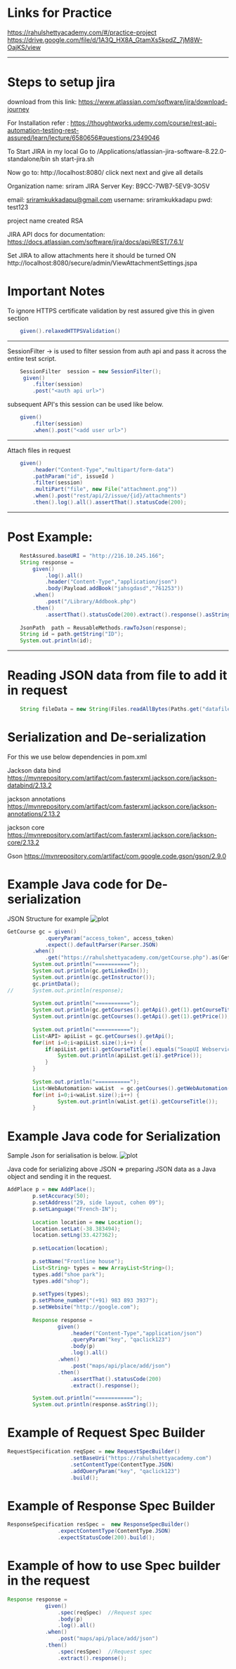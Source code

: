 # Links for Practice

<a href="https://rahulshettyacademy.com/#/practice-project"> https://rahulshettyacademy.com/#/practice-project</a>
<br>
<a href="https://drive.google.com/file/d/1A3Q_HX8A_GtamXs5kpdZ_7jM8W-OajKS/view">https://drive.google.com/file/d/1A3Q_HX8A_GtamXs5kpdZ_7jM8W-OajKS/view </a>

------------------------------------------------------------------------------------
# Steps to setup jira

download from this link:
https://www.atlassian.com/software/jira/download-journey

For Installation refer : https://thoughtworks.udemy.com/course/rest-api-automation-testing-rest-assured/learn/lecture/6580656#questions/2349046

To Start JIRA in my local
Go to /Applications/atlassian-jira-software-8.22.0-standalone/bin
sh start-jira.sh

Now go to: http://localhost:8080/ 
click next next and give all details

Organization name: sriram
JIRA Server Key:
B9CC-7WB7-5EV9-3O5V

email: sriramkukkadapu@gmail.com
username: sriramkukkadapu
pwd: test123

project name created 
RSA

JIRA API docs for documentation:
https://docs.atlassian.com/software/jira/docs/api/REST/7.6.1/

Set JIRA to allow attachments  here it should be turned ON
http://localhost:8080/secure/admin/ViewAttachmentSettings.jspa

# Important Notes


To ignore HTTPS certificate validation by rest assured give this in given section <br>

```java
	given().relaxedHTTPSValidation()
```

------------------------------------------------------------------------------------		
SessionFilter -> is used to filter session from auth api and pass it across the entire test script.

```java
	SessionFilter  session = new SessionFilter(); 
	 given() 
		.filter(session) 
		.post("<auth api url>") 
```
	
subsequent API's this session can be used like below.

```java
	given() 
		.filter(session) 
		.when().post("<add user url>")
```
------------------------------------------------------------------------------------		

Attach files in request

```java
	given()
		.header("Content-Type","multipart/form-data")
		.pathParam("id", issueId )
		.filter(session)
		.multiPart("file", new File("attachment.png"))
		.when().post("rest/api/2/issue/{id}/attachments")
		.then().log().all().assertThat().statusCode(200);
```

------------------------------------------------------------------------------------		
# Post Example:

```java
	RestAssured.baseURI = "http://216.10.245.166";
	String response = 
		given()
			.log().all()
			.header("Content-Type","application/json")
			.body(Payload.addBook("jahsgdasd","761253"))
		.when()
			.post("/Library/Addbook.php")
		.then()
			.assertThat().statusCode(200).extract().response().asString();
	
	JsonPath  path = ReusableMethods.rawToJson(response);
	String id = path.getString("ID");
	System.out.println(id);	
```
------------------------------------------------------------------------------------		
# Reading JSON data from file to add it in request

```java
	String fileData = new String(Files.readAllBytes(Paths.get("datafiles/addPlace.json")));	
```

# Serialization and De-serialization

For this we use below dependencies in pom.xml

Jackson data bind
https://mvnrepository.com/artifact/com.fasterxml.jackson.core/jackson-databind/2.13.2

jackson annotations
https://mvnrepository.com/artifact/com.fasterxml.jackson.core/jackson-annotations/2.13.2

jackson core
https://mvnrepository.com/artifact/com.fasterxml.jackson.core/jackson-core/2.13.2

Gson
https://mvnrepository.com/artifact/com.google.code.gson/gson/2.9.0


# Example Java code for De-serialization

JSON Structure for example
![plot](./images/GerCoursesJSON.png)


```java 
GetCourse gc = given()
			.queryParam("access_token", access_token)
			.expect().defaultParser(Parser.JSON)
		.when()
			.get("https://rahulshettyacademy.com/getCourse.php").as(GetCourse.class);
		System.out.println("===========");
		System.out.println(gc.getLinkedIn());
		System.out.println(gc.getInstructor());
		gc.printData();
//		System.out.println(response);
		
		System.out.println("===========");
		System.out.println(gc.getCourses().getApi().get(1).getCourseTitle());
		System.out.println(gc.getCourses().getApi().get(1).getPrice());
		
		System.out.println("===========");
		List<API> apiList = gc.getCourses().getApi();
		for(int i=0;i<apiList.size();i++) {
			if(apiList.get(i).getCourseTitle().equals("SoapUI Webservices testing")) {
				System.out.println(apiList.get(i).getPrice());
			}
		}
		
		System.out.println("===========");
		List<WebAutomation> waList  = gc.getCourses().getWebAutomation();
		for(int i=0;i<waList.size();i++) {
				System.out.println(waList.get(i).getCourseTitle());
		}
```

# Example Java code for Serialization

Sample Json for serialisation is below.
![plot](./images/MapsAPIPostJSON.png)

Java code for serializing above JSON => preparing JSON data as a Java object and sending it in the request.

```java
AddPlace p = new AddPlace();
		p.setAccuracy(50);
		p.setAddress("29, side layout, cohen 09");
		p.setLanguage("French-IN");
		
		Location location = new Location();
		location.setLat(-38.383494);
		location.setLng(33.427362);
		
		p.setLocation(location);
		
		p.setName("Frontline house");
		List<String> types = new ArrayList<String>();
		types.add("shoe park");
		types.add("shop");
		
		p.setTypes(types);
		p.setPhone_number("(+91) 983 893 3937");
		p.setWebsite("http://google.com");
		
		Response response = 
				given()
					.header("Content-Type","application/json")
					.queryParam("key", "qaclick123")
					.body(p)
					.log().all()
				.when()
					.post("maps/api/place/add/json")
				.then()
					.assertThat().statusCode(200)
					.extract().response();

		System.out.println("============");
		System.out.println(response.asString());
```

# Example of Request Spec Builder

```java
RequestSpecification reqSpec = new RequestSpecBuilder()
					.setBaseUri("https://rahulshettyacademy.com")
					.setContentType(ContentType.JSON)
					.addQueryParam("key", "qaclick123")
					.build();
```

# Example of Response Spec Builder

```java
ResponseSpecification resSpec =  new ResponseSpecBuilder()
				.expectContentType(ContentType.JSON)
				.expectStatusCode(200).build();
```
							
# Example of how to use Spec builder in the request

```java
Response response = 
			given()
				.spec(reqSpec)  //Request spec
				.body(p)
				.log().all()
			.when()
				.post("maps/api/place/add/json")
			.then()
				.spec(resSpec)	//Request spec
				.extract().response();
```
